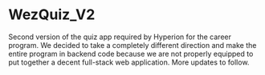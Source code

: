 # WezQuiz_V2
Second version of the quiz app required by Hyperion for the career program. We decided to take a completely different direction and make the entire program in backend code because we 
are not properly equipped to put together a decent full-stack web application. More updates to follow.
